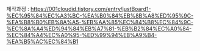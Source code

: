 제작과정 : https://001cloudid.tistory.com/entry/justBoard1-%EC%95%84%EC%A3%BC-%EA%B0%84%EB%8B%A8%ED%95%9C-%EA%B8%B0%EB%8A%A5-%EB%AA%85%EC%84%B8%EC%84%9C-%EC%8A%A4%ED%94%84%EB%A7%81-%EB%B2%84%EC%A0%84-%EC%84%A4%EC%A0%95-%ED%99%94%EB%A9%B4-%EA%B5%AC%EC%84%B1
